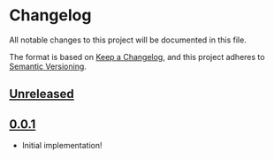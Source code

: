 # Changelog

All notable changes to this project will be documented in this file.

The format is based on [Keep a Changelog](https://keepachangelog.com/en/1.0.0/), and this project adheres to [Semantic Versioning](https://semver.org/spec/v2.0.0.html).

## [Unreleased]

## [0.0.1]

- Initial implementation!

[unreleased]: https://github.com/joeltg/lezer-circom/compare/v0.0.1...HEAD
[0.0.1]: https://github.com/joeltg/lezer-circom/compare/v0.0.1

